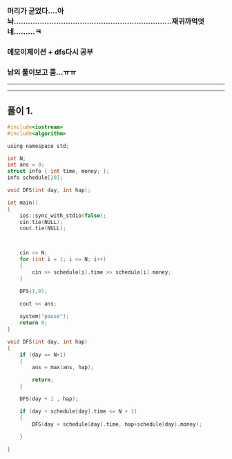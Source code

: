 ### 머리가 굳었다....아놔...................................................................재귀까먹엇네.........ㅋ
### 메모이제이션 + dfs다시 공부 
### 남의 풀이보고 품...ㅠㅠ
-----------------------------------------------------------------------------------------------------------------------------

-----------------------------------------------------------------------------------------------------------------------------
## 풀이 1.

```c
#include<iostream>
#include<algorithm>

using namespace std;

int N;
int ans = 0;
struct info { int time, money; };
info schedule[20];

void DFS(int day, int hap);

int main()
{
	ios::sync_with_stdio(false);
	cin.tie(NULL);
	cout.tie(NULL);



	cin >> N;
	for (int i = 1; i <= N; i++)
	{
		cin >> schedule[i].time >> schedule[i].money;
	}

	DFS(1,0);
	
	cout << ans;

	system("pause");
	return 0;
}

void DFS(int day, int hap)
{
	if (day == N+1)
	{
		ans = max(ans, hap);

		return;
	}

	DFS(day + 1 , hap);

	if (day + schedule[day].time <= N + 1)
	{
		DFS(day + schedule[day].time, hap+schedule[day].money);
		
	}

}
```
